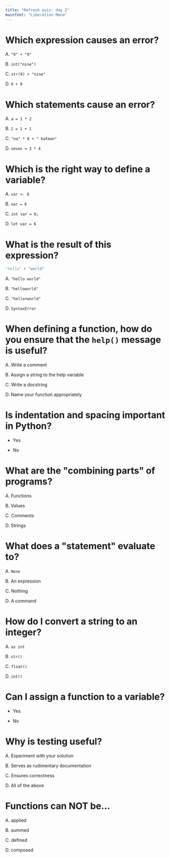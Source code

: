 ```yaml
---
title: "Refresh quiz: day 2"
mainfont: "Liberation Mono"
---
```


# Which expression causes an error?

A.  `"9" + "9"`

B.  `int("nine")`

C.  `str(9) + "nine"`

D.  `9 + 9`

# Which statements cause an error?

A.  `a = 1 * 2`

B.  `2 = 1 + 1`

C.  `"na" * 8 + " batman"`

D.  `seven = 3 * 4`

# Which is the right way to define a variable?

A.  `var <- 6`

B.  `var = 6`

C.  `int var = 6;`

D.  `let var = 6`

# What is the result of this expression?

```python
"hello" + "world"
```

A.  `"hello world"`

B.  `"helloworld"`

C.  `"hello+world"`

D.  `SyntaxError`

# When defining a function, how do you ensure that the `help()` message is useful?

A.  Write a comment

B.  Assign a string to the help variable

C.  Write a docstring

D.  Name your function appropriately

# Is indentation and spacing important in Python?

- Yes

- No

# What are the "combining parts" of programs?

A.  Functions

B.  Values

C.  Comments

D.  Strings

# What does a "statement" evaluate to?

A. `None`

B. An expression

C. Nothing

D. A command

# How do I convert a string to an integer?

A.  `as int`

B.  `str()`

C.  `float()`

D.  `int()`

# Can I assign a function to a variable?

- Yes

- No

# Why is testing useful?

A. Experiment with your solution

B. Serves as rudimentary documentation

C. Ensures correctness

D. All of the above

# Functions can NOT be...

A. applied

B. summed

C. defined

D. composed